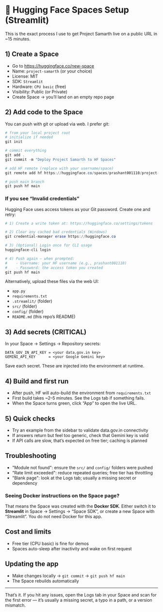 # 🚀 Hugging Face Spaces Setup (Streamlit)

This is the exact process I use to get Project Samarth live on a public URL in ~15 minutes.

## 1) Create a Space
- Go to https://huggingface.co/new-space
- Name: `project-samarth` (or your choice)
- License: MIT
- SDK: `Streamlit`
- Hardware: `CPU basic` (free)
- Visibility: Public (or Private)
- Create Space → you’ll land on an empty repo page

## 2) Add code to the Space
You can push with git or upload via web. I prefer git:

```powershell
# from your local project root
# initialize if needed
git init

# commit everything
git add .
git commit -m "Deploy Project Samarth to HF Spaces"

# add HF remote (replace with your username/space)
git remote add hf https://huggingface.co/spaces/prashant001110/project-samarth

# push main branch
git push hf main
```

### If you see “Invalid credentials”

Hugging Face uses access tokens as your Git password. Create one and retry:

```powershell
# 1) Create a write token at: https://huggingface.co/settings/tokens

# 2) Clear any cached bad credentials (Windows)
git credential-manager erase https://huggingface.co

# 3) (Optional) Login once for CLI usage
huggingface-cli login

# 4) Push again — when prompted:
#    - Username: your HF username (e.g., prashant001110)
#    - Password: the access token you created
git push hf main
```

Alternatively, upload these files via the web UI:
- `app.py`
- `requirements.txt`
- `.streamlit/` (folder)
- `src/` (folder)
- `config/` (folder)
- `README.md` (this repo’s README)

## 3) Add secrets (CRITICAL)
In your Space → Settings → Repository secrets:

```
DATA_GOV_IN_API_KEY = <your data.gov.in key>
GEMINI_API_KEY      = <your Google Gemini key>
```

Save each secret. These are injected into the environment at runtime.

## 4) Build and first run
- After push, HF will auto-build the environment from `requirements.txt`
- First build takes ~2–5 minutes. See the Logs tab if something fails.
- When the Space turns green, click “App” to open the live URL.

## 5) Quick checks
- Try an example from the sidebar to validate data.gov.in connectivity
- If answers return but feel too generic, check that Gemini key is valid
- If API calls are slow, that’s expected on free tier; caching is planned

## Troubleshooting
- "Module not found": ensure the `src/` and `config/` folders were pushed
- "Rate limit exceeded": reduce repeated queries; free tier has throttling
- "Blank page": look at the Logs tab; usually a missing secret or dependency

### Seeing Docker instructions on the Space page?
That means the Space was created with the **Docker SDK**. Either switch it to **Streamlit** in Space → Settings → “Space SDK”, or create a new Space with “Streamlit”. You do not need Docker for this app.

## Cost and limits
- Free tier (CPU basic) is fine for demos
- Spaces auto-sleep after inactivity and wake on first request

## Updating the app
- Make changes locally → `git commit` → `git push hf main`
- The Space rebuilds automatically

---

That’s it. If you hit any issues, open the Logs tab in your Space and scan for the first error — it’s usually a missing secret, a typo in a path, or a version mismatch.
